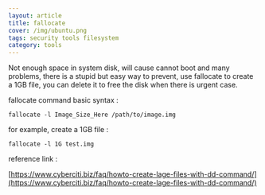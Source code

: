 ```yaml
---
layout: article
title: fallocate
cover: /img/ubuntu.png
tags: security tools filesystem
category: tools
---
```


Not enough space in system disk, will cause cannot boot and many problems, there is a stupid but easy way to prevent, use fallocate to create a 1GB file, you can delete it to free the disk when there is urgent case.


fallocate command basic syntax :

```
fallocate -l Image_Size_Here /path/to/image.img
```

for example, create a 1GB file :

```
fallocate -l 1G test.img
```

reference link :

[https://www.cyberciti.biz/faq/howto-create-lage-files-with-dd-command/](https://www.cyberciti.biz/faq/howto-create-lage-files-with-dd-command/)
